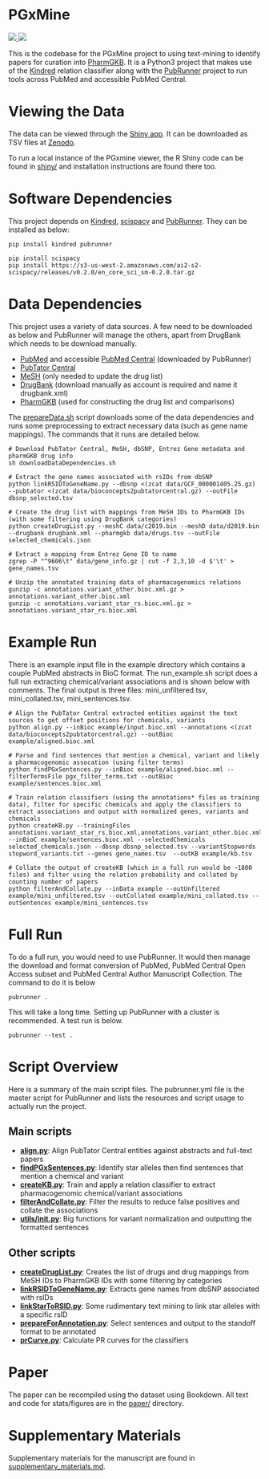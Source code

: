 # PGxMine

<p>
<a href="https://pgxmine.pharmgkb.org/">
   <img src="https://img.shields.io/badge/data-viewer-9e42f4.svg" />
</a>
<a href="https://doi.org/10.5281/zenodo.3360930">
   <img src="https://zenodo.org/badge/DOI/10.5281/zenodo.3360931.svg" />
</a>
</p>

This is the codebase for the PGxMine project to using text-mining to identify papers for curation into [PharmGKB](https://www.pharmgkb.org). It is a Python3 project that makes use of the [Kindred](https://github.com/jakelever/kindred) relation classifier along with the [PubRunner](https://github.com/jakelever/pubrunner) project to run tools across PubMed and accessible PubMed Central.

# Viewing the Data

The data can be viewed through the [Shiny app](https://pgxmine.pharmgkb.org/). It can be downloaded as TSV files at [Zenodo](https://doi.org/10.5281/zenodo.3360930).

To run a local instance of the PGxmine viewer, the R Shiny code can be found in [shiny/](https://github.com/jakelever/pgxmine/tree/master/shiny) and installation instructions are found there too.

# Software Dependencies

This project depends on [Kindred](https://github.com/jakelever/kindred), [scispacy](https://allenai.github.io/scispacy/) and [PubRunner](https://github.com/jakelever/pubrunner). They can be installed as below:

```
pip install kindred pubrunner

pip install scispacy
pip install https://s3-us-west-2.amazonaws.com/ai2-s2-scispacy/releases/v0.2.0/en_core_sci_sm-0.2.0.tar.gz
```

# Data Dependencies

This project uses a variety of data sources. A few need to be downloaded as below and PubRunner will manage the others, apart from DrugBank which needs to be download manually.

- [PubMed](https://www.nlm.nih.gov/databases/download/pubmed_medline.html) and accessible [PubMed Central](https://www.ncbi.nlm.nih.gov/pmc/tools/ftp/) (downloaded by PubRunner)
- [PubTator Central](https://www.ncbi.nlm.nih.gov/research/pubtator/)
- [MeSH](https://www.nlm.nih.gov/databases/download/mesh.html) (only needed to update the drug list)
- [DrugBank](https://www.drugbank.ca/releases/latest) (download manually as account is required and name it drugbank.xml)
- [PharmGKB](https://www.pharmgkb.org/downloads) (used for constructing the drug list and comparisons)

The [prepareData.sh](https://github.com/jakelever/pgxmine/blob/master/prepareData.sh) script downloads some of the data dependencies and runs some preprocessing to extract necessary data (such as gene name mappings). The commands that it runs are detailed below.

```
# Download PubTator Central, MeSH, dbSNP, Entrez Gene metadata and pharmGKB drug info
sh downloadDataDependencies.sh

# Extract the gene names associated with rsIDs from dbSNP
python linkRSIDToGeneName.py --dbsnp <(zcat data/GCF_000001405.25.gz) --pubtator <(zcat data/bioconcepts2pubtatorcentral.gz) --outFile dbsnp_selected.tsv

# Create the drug list with mappings from MeSH IDs to PharmGKB IDs (with some filtering using DrugBank categories)
python createDrugList.py --meshC data/c2019.bin --meshD data/d2019.bin --drugbank drugbank.xml --pharmgkb data/drugs.tsv --outFile selected_chemicals.json

# Extract a mapping from Entrez Gene ID to name
zgrep -P "^9606\t" data/gene_info.gz | cut -f 2,3,10 -d $'\t' > gene_names.tsv

# Unzip the annotated training data of pharmacogenomics relations
gunzip -c annotations.variant_other.bioc.xml.gz > annotations.variant_other.bioc.xml
gunzip -c annotations.variant_star_rs.bioc.xml.gz > annotations.variant_star_rs.bioc.xml
```

# Example Run

There is an example input file in the example directory which contains a couple PubMed abstracts in BioC format. The run\_example.sh script does a full run extracting chemical/variant associations and is shown below with comments. The final output is three files: mini\_unfiltered.tsv, mini\_collated.tsv, mini\_sentences.tsv.

```
# Align the PubTator Central extracted entities against the text sources to get offset positions for chemicals, variants
python align.py --inBioc example/input.bioc.xml --annotations <(zcat data/bioconcepts2pubtatorcentral.gz) --outBioc example/aligned.bioc.xml

# Parse and find sentences that mention a chemical, variant and likely a pharmacogenomic assocation (using filter terms)
python findPGxSentences.py --inBioc example/aligned.bioc.xml --filterTermsFile pgx_filter_terms.txt --outBioc example/sentences.bioc.xml

# Train relation classifiers (using the annotations* files as training data), filter for specific chemicals and apply the classifiers to extract associations and output with normalized genes, variants and chemicals
python createKB.py --trainingFiles annotations.variant_star_rs.bioc.xml,annotations.variant_other.bioc.xml --inBioC example/sentences.bioc.xml --selectedChemicals selected_chemicals.json --dbsnp dbsnp_selected.tsv --variantStopwords stopword_variants.txt --genes gene_names.tsv  --outKB example/kb.tsv

# Collate the output of createKB (which in a full run would be ~1800 files) and filter using the relation probability and collated by counting number of papers
python filterAndCollate.py --inData example --outUnfiltered example/mini_unfiltered.tsv --outCollated example/mini_collated.tsv --outSentences example/mini_sentences.tsv
```

# Full Run

To do a full run, you would need to use PubRunner. It would then manage the download and format conversion of PubMed, PubMed Central Open Access subset and PubMed Central Author Manuscript Collection. The command to do it is below

```
pubrunner .
```

This will take a long time. Setting up PubRunner with a cluster is recommended. A test run is below.

```
pubrunner --test .
```

# Script Overview

Here is a summary of the main script files. The pubrunner.yml file is the master script for PubRunner and lists the resources and script usage to actually run the project.

## Main scripts

- **[align.py](https://github.com/jakelever/pgxmine/blob/master/align.py)**: Align PubTator Central entities against abstracts and full-text papers
- **[findPGxSentences.py](https://github.com/jakelever/pgxmine/blob/master/findPGxSentences.py)**: Identify star alleles then find sentences that mention a chemical and variant
- **[createKB.py](https://github.com/jakelever/pgxmine/blob/master/createKB.py)**: Train and apply a relation classifier to extract pharmacogenomic chemical/variant associations
- **[filterAndCollate.py](https://github.com/jakelever/pgxmine/blob/master/filterAndCollate.py)**: Filter the results to reduce false positives and collate the associations
- **[utils/__init__.py](https://github.com/jakelever/pgxmine/blob/master/utils/__init__.py)**: Big functions for variant normalization and outputting the formatted sentences

## Other scripts

- **[createDrugList.py](https://github.com/jakelever/pgxmine/blob/master/createDrugList.py)**: Creates the list of drugs and drug mappings from MeSH IDs to PharmGKB IDs with some filtering by categories
- **[linkRSIDToGeneName.py](https://github.com/jakelever/pgxmine/blob/master/linkRSIDToGeneName.py)**: Extracts gene names from dbSNP associated with rsIDs
- **[linkStarToRSID.py](https://github.com/jakelever/pgxmine/blob/master/linkStarToRSID.py)**: Some rudimentary text mining to link star alleles with a specific rsID
- **[prepareForAnnotation.py](https://github.com/jakelever/pgxmine/blob/master/prepareForAnnotation.py)**: Select sentences and output to the standoff format to be annotated
- **[prCurve.py](https://github.com/jakelever/pgxmine/blob/master/prCurve.py)**: Calculate PR curves for the classifiers

# Paper

The paper can be recompiled using the dataset using Bookdown. All text and code for stats/figures are in the [paper/](https://github.com/jakelever/pgxmine/tree/master/paper) directory.

# Supplementary Materials

Supplementary materials for the manuscript are found in [supplementary\_materials.md](https://github.com/jakelever/pgxmine/blob/master/supplementary_materials.md).

